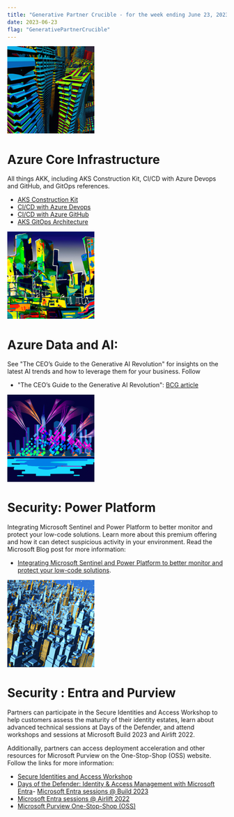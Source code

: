 ```yaml
---
title: "Generative Partner Crucible - for the week ending June 23, 2023"
date: 2023-06-23
flag: "GenerativePartnerCrucible"
---
```


![ AzureInfrastructureSolutionArea.md ]( /assets/images/2023-06-23-AzureInfrastructureSolutionArea.md-image.png )

# Azure Core Infrastructure

All things AKK, including AKS Construction Kit, CI/CD with Azure Devops and GitHub, and GitOps references. 
- [AKS Construction Kit](https://github.com/Azure/AKS-Construction)
- [CI/CD with Azure Devops ](https://learn.microsoft.com/en-us/azure/architecture/guide/aks/aks-cicd-azure-pipelines)
- [CI/CD with Azure GitHub](https://learn.microsoft.com/en-us/azure/architecture/guide/aks/aks-cicd-github-actions-and-gitops)
- [AKS GitOps Architecture](https://learn.microsoft.com/en-us/azure/architecture/example-scenario/gitops-aks/gitops-blueprint-aks) 

![ DataAISolutionArea-AzureOpenAI.md ]( /assets/images/2023-06-23-DataAISolutionArea-AzureOpenAI.md-image.png)
# Azure Data and AI: 

See "The CEO’s Guide to the Generative AI Revolution" for insights on the latest AI trends and how to leverage them for your business. Follow
- "The CEO’s Guide to the Generative AI Revolution": [BCG article](https://www.bcg.com/publications/2023/ceo-guide-to-ai-revolution)
  

![ PowerPlatformSolutionArea.md ]( /assets/images/2023-06-23-PowerPlatformSolutionArea.md-image.png )
# Security: Power Platform

Integrating Microsoft Sentinel and Power Platform to better monitor and protect your low-code solutions. Learn more about this premium offering and how it can detect suspicious activity in your environment. Read the Microsoft Blog post for more information: 
- [Integrating Microsoft Sentinel and Power Platform to better monitor and protect your low-code solutions](https://powerapps.microsoft.com/en-us/blog/integrating-microsoft-sentinel-and-power-platform-to-better-monitor-and-protect-your-low-code-solutions/).


![ SecuritySolutionArea.md ]( /assets/images/2023-06-23-SecuritySolutionArea.md-image.png )
# Security : Entra and Purview 

 Partners can participate in the Secure Identities and Access Workshop to help customers assess the maturity of their identity estates, learn about advanced technical sessions at Days of the Defender, and attend workshops and sessions at Microsoft Build 2023 and Airlift 2022. 
 
 Additionally, partners can access deployment acceleration and other resources for Microsoft Purview on the One-Stop-Shop (OSS) website. Follow the links for more information: 
- [Secure Identities and Access Workshop](https://partner.microsoft.com/en-CA/partnership/partner-incentives/build-intent-workshops-usage-secure-identities-and-access)
- [Days of the Defender: Identity & Access Management with Microsoft Entra](https://vshow.on24.com/vshow/Security_Depth/registration/22542)- [Microsoft Entra sessions @ Build 2023](https://build.microsoft.com/en-US/sessions?search=entra&sortBy=relevance)
- [Microsoft Entra sessions @ Airlift 2022](https://airlift.microsoft.com/sessionscheduler?p1=eyJzcGVha2VyIjpbXSwidGltZXNsb3QiOltdLCJkYXkiOltdLCJyb29tIjpbXSwibG9jYXRpb24iOltdLCJkaWdpdGFsIjpbXSwibWVkaWEiOiIiLCJkaXNwbGF5bW9kZSI6Imxpc3QiLCJncm91cGJ5IjoiIiwiaW5wZXJzb24iOmZhbHNlLCJzY2hlZHVsZWQiOmZhbHNlLCJvbmRlbWFuZCI6ZmFsc2UsInVwY29taW5nIjpmYWxzZSwiaGFzc2xpZGVzIjpmYWxzZSwic3RhcnQiOiIiLCJmaW5pc2giOiIiLCJwYWdlbnVtYmVyIjoxLCJjYXRlZ29yaWVzIjp7fSwia2V5d29yZCI6Im1pY3Jvc29mdCBlbnRyYSJ9)
- [Microsoft Purview One-Stop-Shop (OSS)](https://microsoft.github.io/ComplianceCxE/)


